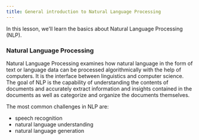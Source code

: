 ```yaml
---
title: General introduction to Natural Language Processing
---
```


In this lesson, we'll learn the basics about Natural Language Processing (NLP).

### Natural Language Processing

Natural Language Processing examines how natural language in the form of text or language data can be processed algorithmically with the help of computers. It is the interface between linguistics and computer science. The goal of NLP is the capability of understanding the contents of documents and accurately extract information and insights contained in the documents as well as categorize and organize the documents themselves.

The most common challenges in NLP are:
 - speech recognition
 - natural language understanding
 - natural language generation
